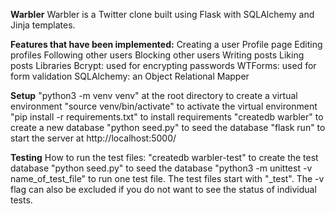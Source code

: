 **Warbler**
Warbler is a Twitter clone built using Flask with SQLAlchemy and Jinja templates.


**Features that have been implemented:**
Creating a user
Profile page
Editing profiles
Following other users
Blocking other users
Writing posts
Liking posts
Libraries
Bcrypt: used for encrypting passwords
WTForms: used for form validation
SQLAlchemy: an Object Relational Mapper


**Setup**
"python3 -m venv venv" at the root directory to create a virtual environment
"source venv/bin/activate" to activate the virtual environment
"pip install -r requirements.txt" to install requirements
"createdb warbler" to create a new database
"python seed.py" to seed the database
"flask run" to start the server at http://localhost:5000/


**Testing**
How to run the test files:
"createdb warbler-test" to create the test database
"python seed.py" to seed the database
"python3 -m unittest -v name_of_test_file" to run one test file. The test files start with "_test". The -v flag can also be excluded if you do not want to see the status of individual tests.
